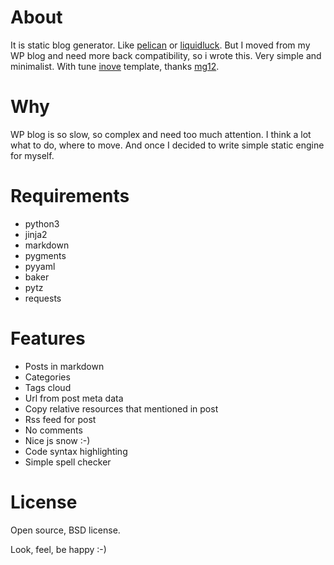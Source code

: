 # About
It is static blog generator. Like [pelican](https://github.com/getpelican/pelican) or [liquidluck](https://github.com/lepture/liquidluck). But I moved from my WP blog and need more back compatibility, so i wrote this. Very simple and minimalist. With tune [inove](http://wordpress.org/extend/themes/inove) template, thanks [mg12](http://www.neoease.com/).

# Why
WP blog is so slow, so complex and need too much attention. I think a lot what to do, where to move. And once I decided to write simple static engine for myself.

# Requirements
 * python3
 * jinja2
 * markdown
 * pygments
 * pyyaml
 * baker
 * pytz
 * requests

# Features
 * Posts in markdown
 * Categories
 * Tags cloud
 * Url from post meta data
 * Copy relative resources that mentioned in post
 * Rss feed for post
 * No comments
 * Nice js snow :-)
 * Code syntax highlighting
 * Simple spell checker

# License
Open source, BSD license.

Look, feel, be happy :-)
